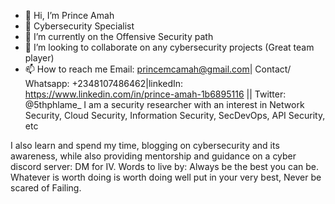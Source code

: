 - 👋 Hi, I’m Prince Amah
- 👀 Cybersecurity Specialist
- 🌱 I’m currently on the Offensive Security path
- 💞️ I’m looking to collaborate on any cybersecurity projects (Great team player)
- 📫 How to reach me Email: princemcamah@gmail.com| Contact/ Whatsapp: +2348107486462|linkedIn: https://www.linkedin.com/in/prince-amah-1b6895116 || Twitter: @5thphlame_
I am a security researcher with an interest in Network Security, Cloud Security, Information Security, SecDevOps, API Security, etc


I also learn and spend my time, blogging on cybersecurity and its awareness, while also providing mentorship and guidance on a cyber discord server: DM for IV.
Words to live by:
Always be the best you can be. 
Whatever is worth doing is worth doing well put in your very best, 
Never be scared of Failing.

<!---
5thphlame/5thphlame is a ✨ special ✨ repository because its `README.md` (this file) appears on your GitHub profile.
You can click the Preview link to take a look at your changes.
--->
